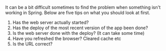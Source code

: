 It can be a bit difficult sometimes to find the problem when something isn't working in Spring. Below are five tips on what you should look at first.

1. Has the web server actually started? 
2. Has the deploy of the most recent version of the app been done?
3. Is the web server done with the deploy? (It can take some time)
4. Have you refreshed the browser? Cleared cache etc
5. Is the URL correct?